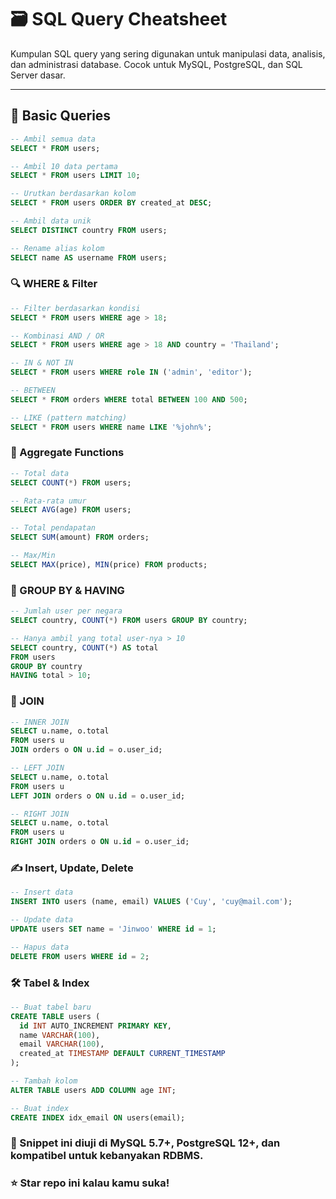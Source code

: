 # 🗃️ SQL Query Cheatsheet

Kumpulan SQL query yang sering digunakan untuk manipulasi data, analisis, dan administrasi database. Cocok untuk MySQL, PostgreSQL, dan SQL Server dasar.

---

## 📄 Basic Queries

```sql
-- Ambil semua data
SELECT * FROM users;

-- Ambil 10 data pertama
SELECT * FROM users LIMIT 10;

-- Urutkan berdasarkan kolom
SELECT * FROM users ORDER BY created_at DESC;

-- Ambil data unik
SELECT DISTINCT country FROM users;

-- Rename alias kolom
SELECT name AS username FROM users;
```


### 🔍 WHERE & Filter
```sql
-- Filter berdasarkan kondisi
SELECT * FROM users WHERE age > 18;

-- Kombinasi AND / OR
SELECT * FROM users WHERE age > 18 AND country = 'Thailand';

-- IN & NOT IN
SELECT * FROM users WHERE role IN ('admin', 'editor');

-- BETWEEN
SELECT * FROM orders WHERE total BETWEEN 100 AND 500;

-- LIKE (pattern matching)
SELECT * FROM users WHERE name LIKE '%john%';
```

### 🧮 Aggregate Functions
```sql
-- Total data
SELECT COUNT(*) FROM users;

-- Rata-rata umur
SELECT AVG(age) FROM users;

-- Total pendapatan
SELECT SUM(amount) FROM orders;

-- Max/Min
SELECT MAX(price), MIN(price) FROM products;
```

### 🧠 GROUP BY & HAVING
```sql
-- Jumlah user per negara
SELECT country, COUNT(*) FROM users GROUP BY country;

-- Hanya ambil yang total user-nya > 10
SELECT country, COUNT(*) AS total 
FROM users 
GROUP BY country 
HAVING total > 10;
```

### 🔗 JOIN
```sql
-- INNER JOIN
SELECT u.name, o.total
FROM users u
JOIN orders o ON u.id = o.user_id;

-- LEFT JOIN
SELECT u.name, o.total
FROM users u
LEFT JOIN orders o ON u.id = o.user_id;

-- RIGHT JOIN
SELECT u.name, o.total
FROM users u
RIGHT JOIN orders o ON u.id = o.user_id;
```

### ✍️ Insert, Update, Delete
```sql
-- Insert data
INSERT INTO users (name, email) VALUES ('Cuy', 'cuy@mail.com');

-- Update data
UPDATE users SET name = 'Jinwoo' WHERE id = 1;

-- Hapus data
DELETE FROM users WHERE id = 2;
```

### 🛠️ Tabel & Index

```sql
-- Buat tabel baru
CREATE TABLE users (
  id INT AUTO_INCREMENT PRIMARY KEY,
  name VARCHAR(100),
  email VARCHAR(100),
  created_at TIMESTAMP DEFAULT CURRENT_TIMESTAMP
);

-- Tambah kolom
ALTER TABLE users ADD COLUMN age INT;

-- Buat index
CREATE INDEX idx_email ON users(email);
```

### 📌 Snippet ini diuji di MySQL 5.7+, PostgreSQL 12+, dan kompatibel untuk kebanyakan RDBMS.
### ⭐ Star repo ini kalau kamu suka!
